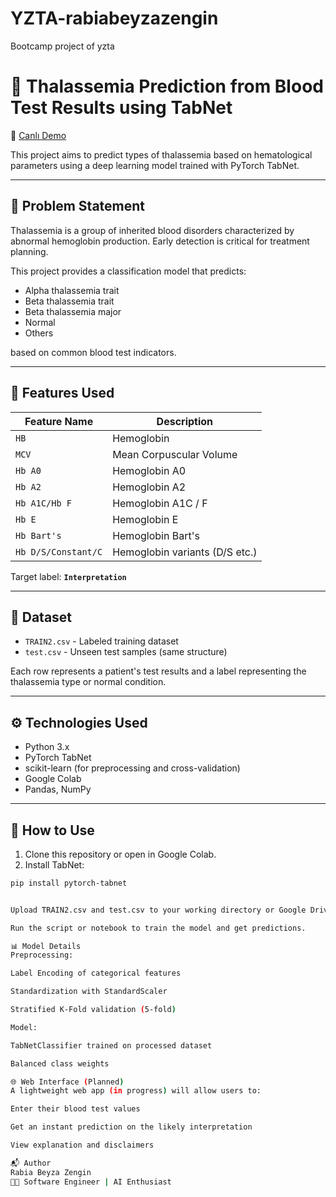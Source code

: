 # YZTA-rabiabeyzazengin
Bootcamp project of yzta
# 🧬 Thalassemia Prediction from Blood Test Results using TabNet
🔗 [Canlı Demo](https://yzta-rabiabeyzazengin-erqza4qpvdosugr3mjv9wr.streamlit.app/)

This project aims to predict types of thalassemia based on hematological parameters using a deep learning model trained with PyTorch TabNet.

---

## 📌 Problem Statement

Thalassemia is a group of inherited blood disorders characterized by abnormal hemoglobin production. Early detection is critical for treatment planning.

This project provides a classification model that predicts:
- Alpha thalassemia trait
- Beta thalassemia trait
- Beta thalassemia major
- Normal
- Others

based on common blood test indicators.

---

## 🧠 Features Used

| Feature Name          | Description                     |
|-----------------------|---------------------------------|
| `HB`                 | Hemoglobin                      |
| `MCV`                | Mean Corpuscular Volume         |
| `Hb A0`              | Hemoglobin A0                   |
| `Hb A2`              | Hemoglobin A2                   |
| `Hb A1C/Hb F`        | Hemoglobin A1C / F              |
| `Hb E`               | Hemoglobin E                   |
| `Hb Bart's`          | Hemoglobin Bart's               |
| `Hb D/S/Constant/C`  | Hemoglobin variants (D/S etc.)  |

Target label: **`Interpretation`**

---

## 📁 Dataset

- `TRAIN2.csv` - Labeled training dataset  
- `test.csv` - Unseen test samples (same structure)

Each row represents a patient's test results and a label representing the thalassemia type or normal condition.

---

## ⚙️ Technologies Used

- Python 3.x
- PyTorch TabNet
- scikit-learn (for preprocessing and cross-validation)
- Google Colab
- Pandas, NumPy

---

## 🚀 How to Use

1. Clone this repository or open in Google Colab.
2. Install TabNet:

```bash
pip install pytorch-tabnet


Upload TRAIN2.csv and test.csv to your working directory or Google Drive.

Run the script or notebook to train the model and get predictions.

📊 Model Details
Preprocessing:

Label Encoding of categorical features

Standardization with StandardScaler

Stratified K-Fold validation (5-fold)

Model:

TabNetClassifier trained on processed dataset

Balanced class weights

🌐 Web Interface (Planned)
A lightweight web app (in progress) will allow users to:

Enter their blood test values

Get an instant prediction on the likely interpretation

View explanation and disclaimers

📬 Author
Rabia Beyza Zengin
👩‍💻 Software Engineer | AI Enthusiast
